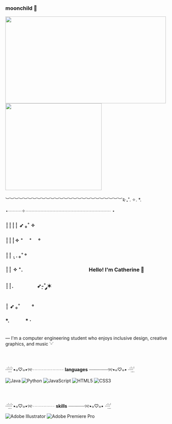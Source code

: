 ### moonchild 🌙

<p align="left">
<img src="https://i.pinimg.com/originals/eb/54/d4/eb54d4191a91f9ff3c2f9a198471136b.gif" width="500" height="271"> 
<img src="https://i.pinimg.com/originals/ce/5d/3e/ce5d3e8ec57dc973457306514ae24fbc.gif" width="300" height="271">
</p>



︶︶︶︶︶︶︶︶︶︶︶︶︶︶︶︶︶︶︶︶︶︶︶︶︶︶༉‧₊˚. ✧. *. ⋆┄┄┄✧┄┄┄┄┄┄┄┄┄┄┄┄┄┄┄┄┄┄┄ ⋆ 
<h3>┊┊┊┊ ➶ ｡˚ ✧ </h3>
<h3>┊┊┊✧ ⁺  &nbsp; &nbsp;   ⁺ 　° </h3>
<h3>┊┊ . ͎. ｡˚ °    </h3> 
<h3>┊┊ ✧ ⁺.    &emsp; &emsp; &emsp; &emsp; &emsp; &emsp; &emsp; &emsp; &emsp; &emsp; Hello! I'm Catherine 🌱 </h3>
<h3>┊┊.        &nbsp; &nbsp; &nbsp; &nbsp; &nbsp; &nbsp; &nbsp; &nbsp; &nbsp;   ➶-͙˚ ༘✶  </h3>
<h3>┊ ➶ ｡˚ 　　°   </h3>
<h3>*. &nbsp; &nbsp; &nbsp; &nbsp; &nbsp; &nbsp; *    · <br> </br> </h3>

— I'm a computer engineering student who enjoys inclusive design, creative graphics, and music ˙ᵕ˙
 

<br></br>

·̇·̣̇̇·̣̣̇·̣̇̇·̇ •๑♡๑•୨୧┈┈┈┈┈┈┈ **languages** ┈┈┈┈┈┈┈୨୧•๑♡๑• ·̇·̣̇̇·̣̣̇·̣̇̇  <br></br>
![Java](https://img.shields.io/badge/java-%23ED8B00.svg?style=for-the-badge&logo=java&logoColor=white)
![Python](https://img.shields.io/badge/python-3670A0?style=for-the-badge&logo=python&logoColor=ffdd54)
![JavaScript](https://img.shields.io/badge/javascript-%23323330.svg?style=for-the-badge&logo=javascript&logoColor=%23F7DF1E)
![HTML5](https://img.shields.io/badge/html5-%23E34F26.svg?style=for-the-badge&logo=html5&logoColor=white)
![CSS3](https://img.shields.io/badge/css3-%231572B6.svg?style=for-the-badge&logo=css3&logoColor=white)

<br></br>

·̇·̣̇̇·̣̣̇·̣̇̇·̇ •๑♡๑•୨୧┈┈┈┈┈ **skills** ┈┈┈┈┈┈୨୧•๑♡๑• ·̇·̣̇̇·̣̣̇·̣̇̇ 

![Adobe Illustrator](https://img.shields.io/badge/adobe%20illustrator-%23FF9A00.svg?style=for-the-badge&logo=adobe%20illustrator&logoColor=white)
![Adobe Premiere Pro](https://img.shields.io/badge/Adobe%20Premiere%20Pro-9999FF.svg?style=for-the-badge&logo=Adobe%20Premiere%20Pro&logoColor=white)

<!--
🌱 thank you for being my inspiration dylan, my love 🤞
-->
